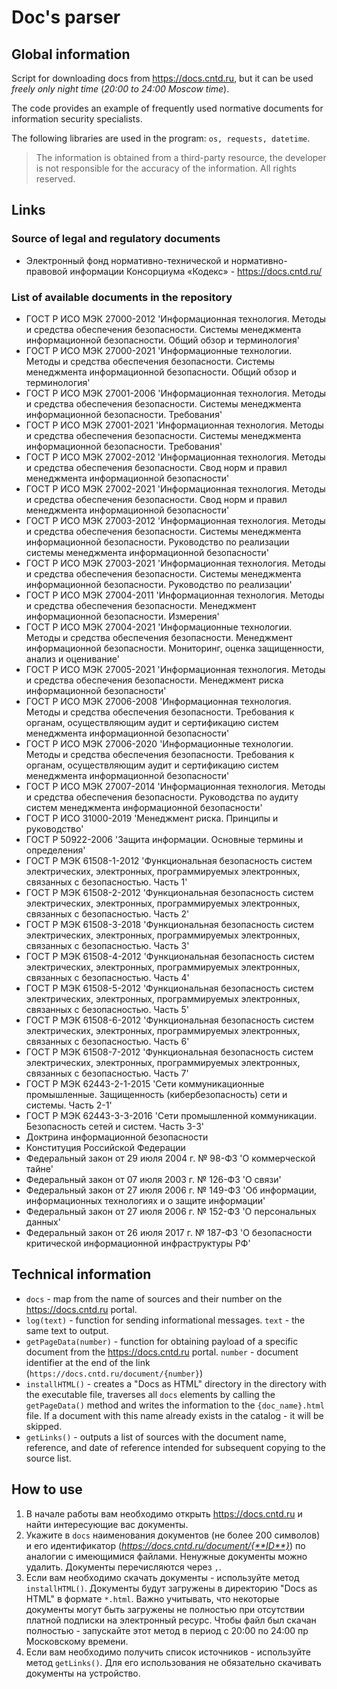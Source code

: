 # Doc's parser

## Global information

Script for downloading docs from <https://docs.cntd.ru>, but it can be used _freely only night time_ (*20:00 to 24:00 Moscow time*).

The code provides an example of frequently used normative documents for information security specialists. 

The following libraries are used in the program: `os, requests, datetime`.

>The information is obtained from a third-party resource, the developer is not responsible for the accuracy of the information. 
>All rights reserved.

## Links

### Source of legal and regulatory documents

* Электронный фонд нормативно-технической и нормативно-правовой информации Консорциума «Кодекс» - <https://docs.cntd.ru/>

### List of available documents in the repository

* ГОСТ Р ИСО МЭК 27000-2012 'Информационная технология. Методы и средства обеспечения безопасности. Системы менеджмента информационной безопасности. Общий обзор и терминология'
* ГОСТ Р ИСО МЭК 27000-2021 'Информационные технологии. Методы и средства обеспечения безопасности. Системы менеджмента информационной безопасности. Общий обзор и терминология'
* ГОСТ Р ИСО МЭК 27001-2006 'Информационная технология. Методы и средства обеспечения безопасности. Системы менеджмента информационной безопасности. Требования'
* ГОСТ Р ИСО МЭК 27001-2021 'Информационная технология. Методы и средства обеспечения безопасности. Системы менеджмента информационной безопасности. Требования'
* ГОСТ Р ИСО МЭК 27002-2012 'Информационная технология. Методы и средства обеспечения безопасности. Свод норм и правил менеджмента информационной безопасности'
* ГОСТ Р ИСО МЭК 27002-2021 'Информационная технология. Методы и средства обеспечения безопасности. Свод норм и правил менеджмента информационной безопасности'
* ГОСТ Р ИСО МЭК 27003-2012 'Информационная технология. Методы и средства обеспечения безопасности. Системы менеджмента информационной безопасности. Руководство по реализации системы менеджмента информационной безопасности'
* ГОСТ Р ИСО МЭК 27003-2021 'Информационная технология. Методы и средства обеспечения безопасности. Системы менеджмента информационной безопасности. Руководство по реализации'
* ГОСТ Р ИСО МЭК 27004-2011 'Информационная технология. Методы и средства обеспечения безопасности. Менеджмент информационной безопасности. Измерения'
* ГОСТ Р ИСО МЭК 27004-2021 'Информационные технологии. Методы и средства обеспечения безопасности. Менеджмент информационной безопасности. Мониторинг, оценка защищенности, анализ и оценивание'
* ГОСТ Р ИСО МЭК 27005-2021 'Информационная технология. Методы и средства обеспечения безопасности. Менеджмент риска информационной безопасности'
* ГОСТ Р ИСО МЭК 27006-2008 'Информационная технология. Методы и средства обеспечения безопасности. Требования к органам, осуществляющим аудит и сертификацию систем менеджмента информационной безопасности'
* ГОСТ Р ИСО МЭК 27006-2020 'Информационные технологии. Методы и средства обеспечения безопасности. Требования к органам, осуществляющим аудит и сертификацию систем менеджмента информационной безопасности'
* ГОСТ Р ИСО МЭК 27007-2014 'Информационная технология. Методы и средства обеспечения безопасности. Руководства по аудиту систем менеджмента информационной безопасности'
* ГОСТ Р ИСО 31000-2019 'Менеджмент риска. Принципы и руководство'
* ГОСТ Р 50922-2006 'Защита информации. Основные термины и определения'
* ГОСТ Р МЭК 61508-1-2012 'Функциональная безопасность систем электрических, электронных, программируемых электронных, связанных с безопасностью. Часть 1'
* ГОСТ Р МЭК 61508-2-2012 'Функциональная безопасность систем электрических, электронных, программируемых электронных, связанных с безопасностью. Часть 2'
* ГОСТ Р МЭК 61508-3-2018 'Функциональная безопасность систем электрических, электронных, программируемых электронных, связанных с безопасностью. Часть 3'
* ГОСТ Р МЭК 61508-4-2012 'Функциональная безопасность систем электрических, электронных, программируемых электронных, связанных с безопасностью. Часть 4'
* ГОСТ Р МЭК 61508-5-2012 'Функциональная безопасность систем электрических, электронных, программируемых электронных, связанных с безопасностью. Часть 5'
* ГОСТ Р МЭК 61508-6-2012 'Функциональная безопасность систем электрических, электронных, программируемых электронных, связанных с безопасностью. Часть 6'
* ГОСТ Р МЭК 61508-7-2012 'Функциональная безопасность систем электрических, электронных, программируемых электронных, связанных с безопасностью. Часть 7'
* ГОСТ Р МЭК 62443-2-1-2015 'Сети коммуникационные промышленные. Защищенность (кибербезопасность) сети и системы. Часть 2-1'
* ГОСТ Р МЭК 62443-3-3-2016 'Сети промышленной коммуникации. Безопасность сетей и систем. Часть 3-3'
* Доктрина информационной безопасности
* Конституция Российской Федерации
* Федеральный закон от 29 июля 2004 г. № 98-ФЗ 'О коммерческой тайне'
* Федеральный закон от 07 июля 2003 г. № 126-ФЗ 'О связи'
* Федеральный закон от 27 июля 2006 г. № 149-ФЗ 'Об информации, информационных технологиях и о защите информации'
* Федеральный закон от 27 июля 2006 г. № 152-ФЗ 'О персональных данных'
* Федеральный закон от 26 июля 2017 г. № 187-ФЗ 'О безопасности критической информационной инфраструктуры РФ'

## Technical information

* `docs` - map from the name of sources and their number on the <https://docs.cntd.ru> portal.
* `log(text)` - function for sending informational messages. 
`text` - the same text to output.
* `getPageData(number)` - function for obtaining payload of a specific document from the <https://docs.cntd.ru> portal.
`number` - document identifier at the end of the link (`https://docs.cntd.ru/document/{number}`)
* `installHTML()` - creates a "Docs as HTML" directory in the directory with the executable file, traverses all `docs` elements by calling the `getPageData()` method and writes the information to the `{doc_name}.html` file. If a document with this name already exists in the catalog - it will be skipped.
* `getLinks()` - outputs a list of sources with the document name, reference, and date of reference intended for subsequent copying to the source list.

## How to use

1. В начале работы вам необходимо открыть <https://docs.cntd.ru> и найти интересующие вас документы.
2. Укажите в `docs` наименования документов (не более 200 символов) и его идентификатор (*https://docs.cntd.ru/document/{**ID**}*) по аналогии с имеющимися файлами. Ненужные документы можно удалить. Документы перечисляются через `,`.
3. Если вам необходимо скачать документы - используйте метод `installHTML()`. Документы будут загружены в директорию "Docs as HTML" в формате `*.html`. Важно учитывать, что некоторые документы могут быть загружены не полностью при отсутствии платной подписки на электронный ресурс. Чтобы файл был скачан полностью - запускайте этот метод в период с 20:00 по 24:00 пр Московскому времени.
4. Если вам необходимо получить список источников - используйте метод `getLinks()`. Для его использования не обязательно скачивать документы на устройство.